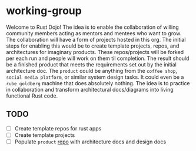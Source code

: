 # working-group

Welcome to Rust Dojo! The idea is to enable the collaboration of willing community members acting as mentors and mentees who want to grow. The collaboration will have a form of projects hosted in this org. The initial steps for enabling this would be to create template projects, repos, and architectures for imaginary products. These repos/projects will be forked per each run and people will work on them til completion. The result should be a finished product that meets the requirements set out by the initial architecture doc. The `product` could be anything from the `coffee shop`, `social media platform`, or similar system design tasks. It could even be a `rube goldberg` machine that does absolutely nothing. The idea is to practice in collaboration and transform architectural docs/diagrams into living functional Rust code.

## TODO

- [ ] Create template repos for rust apps
- [ ] Create template projects
- [ ] Populate `product` [repo](https://github.com/rustdojo/products) with architecture docs and design docs
